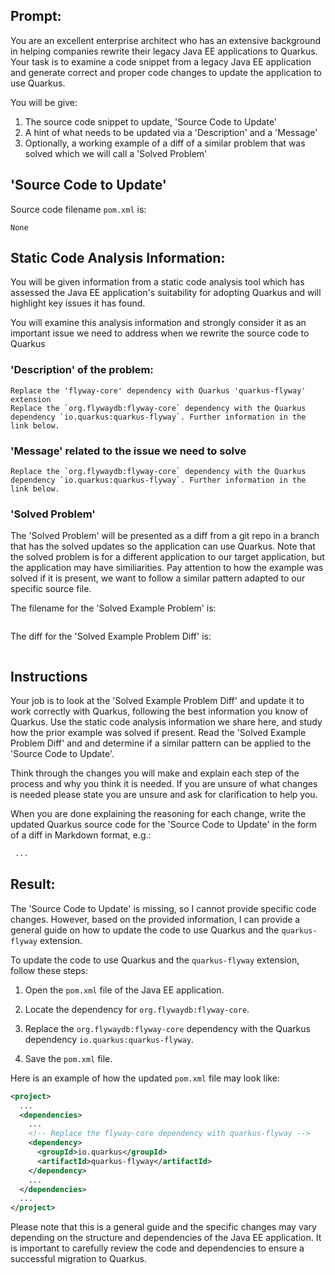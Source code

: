 ## Prompt:
You are an excellent enterprise architect who has an extensive
background in helping companies rewrite their legacy Java EE applications to 
Quarkus.  Your task is to examine a code snippet from a legacy Java EE application and 
generate correct and proper code changes to update the application to use Quarkus.

You will be give:
1. The source code snippet to update, 'Source Code to Update'
2. A hint of what needs to be updated via a 'Description' and a 'Message'
3. Optionally, a working example of a diff of a similar problem that was solved which we will call a 'Solved Problem'

## 'Source Code to Update'
Source code filename ``` pom.xml ``` is:
```
None
```

## Static Code Analysis Information:

You will be given information from a static code analysis tool which has assessed the 
Java EE application's suitability for adopting Quarkus and will highlight key issues it has found.

You will examine this analysis information and strongly consider it as an important 
issue we need to address when we rewrite the source code to Quarkus

### 'Description' of the problem: 
```
Replace the 'flyway-core' dependency with Quarkus 'quarkus-flyway' extension
Replace the `org.flywaydb:flyway-core` dependency with the Quarkus dependency `io.quarkus:quarkus-flyway`. Further information in the link below.
```

### 'Message' related to the issue we need to solve
```
Replace the `org.flywaydb:flyway-core` dependency with the Quarkus dependency `io.quarkus:quarkus-flyway`. Further information in the link below.
```

### 'Solved Problem'
The 'Solved Problem' will be presented as a diff from a git repo in a branch that has
the solved updates so the application can use Quarkus. Note that the solved problem is 
for a different application to our target application, but the application may have similiarities.
Pay attention to how the example was solved if it is present, we want to follow a similar 
pattern adapted to our specific source file.

The filename for the 'Solved Example Problem' is:
```

```

The diff for the 'Solved Example Problem Diff' is:
```

```


## Instructions
Your job is to look at the 'Solved Example Problem Diff' and update it to work correctly with Quarkus,
following the best information you know of Quarkus.  Use the static code analysis information we share 
here, and study how the prior example was solved if present.  Read the 'Solved Example Problem Diff'
and and determine if a similar pattern can be applied to the 'Source Code to Update'.

Think through the changes you will make and explain each step of the process and why you think it is needed.
If you are unsure of what changes is needed please state you are unsure and ask 
for clarification to help you.

When you are done explaining the reasoning for each change, write the updated 
Quarkus source code for the 'Source Code to Update' in the form of a diff
in Markdown format, e.g.:

```diff
 ...
```


## Result:
The 'Source Code to Update' is missing, so I cannot provide specific code changes. However, based on the provided information, I can provide a general guide on how to update the code to use Quarkus and the `quarkus-flyway` extension.

To update the code to use Quarkus and the `quarkus-flyway` extension, follow these steps:

1. Open the `pom.xml` file of the Java EE application.

2. Locate the dependency for `org.flywaydb:flyway-core`.

3. Replace the `org.flywaydb:flyway-core` dependency with the Quarkus dependency `io.quarkus:quarkus-flyway`.

4. Save the `pom.xml` file.

Here is an example of how the updated `pom.xml` file may look like:

```xml
<project>
  ...
  <dependencies>
    ...
    <!-- Replace the flyway-core dependency with quarkus-flyway -->
    <dependency>
      <groupId>io.quarkus</groupId>
      <artifactId>quarkus-flyway</artifactId>
    </dependency>
    ...
  </dependencies>
  ...
</project>
```

Please note that this is a general guide and the specific changes may vary depending on the structure and dependencies of the Java EE application. It is important to carefully review the code and dependencies to ensure a successful migration to Quarkus.

